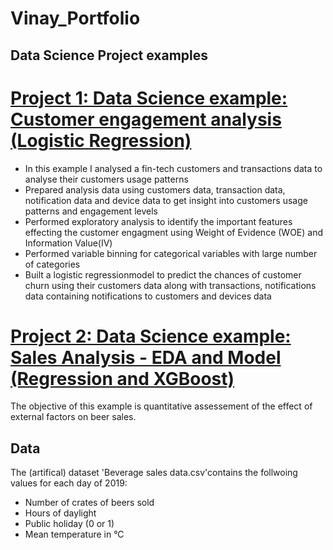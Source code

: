 # Vinay_Portfolio

## Data Science Project examples

# [Project 1: Data Science example: Customer engagement analysis (Logistic Regression)](https://github.com/vinayamsnl/Customer-Analysis-Project)

* In this example I analysed a fin-tech customers and transactions data to analyse their customers usage patterns 
* Prepared analysis data using customers data, transaction data, notification data and device data to get insight into customers usage patterns and engagement levels
* Performed exploratory analysis to identify the important features effecting the customer engagment using Weight of Evidence (WOE) and Information Value(IV)
* Performed variable binning for categorical variables with large number of categories
* Built a logistic regressionmodel to predict the chances of customer churn using their customers data along with transactions, notifications data containing notifications to customers and devices data 


# [Project 2: Data Science example: Sales Analysis - EDA and Model (Regression and XGBoost)](https://github.com/vinayamsnl/Vinay_Portfolio/tree/master)

The objective of this example is quantitative assessement of the effect of external factors on beer sales. 

## Data
The (artifical) dataset 'Beverage sales data.csv'contains the follwoing values for each day of 2019:
* Number of crates of beers sold
* Hours of daylight
* Public holiday (0 or 1)
* Mean temperature in °C
